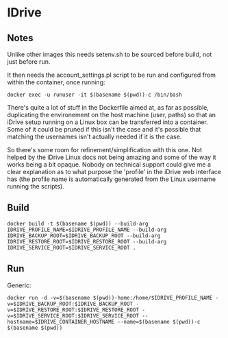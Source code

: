 # IDrive

## Notes

Unlike other images this needs setenv.sh to be sourced before build, not just before run.

It then needs the account_settings.pl script to be run and configured from within the container, once running:

```
docker exec -u runuser -it $(basename $(pwd))-c /bin/bash
```

There's quite a lot of stuff in the Dockerfile aimed at, as far as possible, duplicating the environement on the host machine (user, paths) so that an iDrive setup running on a Linux box can be transferred into a container. Some of it could be pruned if this isn't the case and it's possible that matching the usernames isn't actually needed if it is the case.

So there's some room for refinement/simplification with this one. Not helped by the iDrive Linux docs not being amazing and some of the way it works being a bit opaque. Nobody on technical support could give me a clear explanation as to what purpose the 'profile' in the iDrive web interface has (the profile name is automatically generated from the Linux username running the scripts).

## Build

```
docker build -t $(basename $(pwd)) --build-arg IDRIVE_PROFILE_NAME=$IDRIVE_PROFILE_NAME --build-arg IDRIVE_BACKUP_ROOT=$IDRIVE_BACKUP_ROOT --build-arg IDRIVE_RESTORE_ROOT=$IDRIVE_RESTORE_ROOT --build-arg IDRIVE_SERVICE_ROOT=$IDRIVE_SERVICE_ROOT .
```

## Run

Generic:

```
docker run -d -v=$(basename $(pwd))-home:/home/$IDRIVE_PROFILE_NAME -v=$IDRIVE_BACKUP_ROOT:$IDRIVE_BACKUP_ROOT -v=$IDRIVE_RESTORE_ROOT:$IDRIVE_RESTORE_ROOT -v=$IDRIVE_SERVICE_ROOT:$IDRIVE_SERVICE_ROOT --hostname=$IDRIVE_CONTAINER_HOSTNAME --name=$(basename $(pwd))-c $(basename $(pwd))

```

